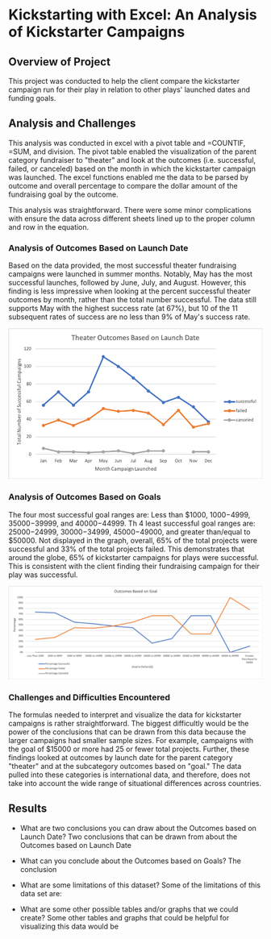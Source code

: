 # Kickstarting with Excel: An Analysis of Kickstarter Campaigns

## Overview of Project
This project was conducted to help the client compare the kickstarter campaign run for their play in relation to other plays' launched dates and funding goals.

## Analysis and Challenges
This analysis was conducted in excel with a pivot table and =COUNTIF, =SUM, and division. The pivot table enabled the visualization of the parent category fundraiser to "theater" and look at the outcomes (i.e. successful, failed, or canceled) based on the month in which the kickstarter campaign was launched. The excel functions enabled me the data to be parsed by outcome and overall percentage to compare the dollar amount of the fundraising goal by the outcome. 

This analysis was straightforward. There were some minor complications with ensure the data across different sheets lined up to the proper column and row in the equation.

### Analysis of Outcomes Based on Launch Date

Based on the data provided, the most successful theater fundraising campaigns were launched in summer months. Notably, May has the most successful launches, followed by June, July, and August. However, this finding is less impressive when looking at the percent successful theater outcomes by month, rather than the total number successful. The data still supports May with the highest success rate (at 67%), but 10 of the 11 subsequent rates of success are no less than 9% of May's success rate. 

<p align="center">
  <img src = "Resources/Theater_Outcomes_vs_Launch.png" width=550>
</p>

### Analysis of Outcomes Based on Goals

The four most successful goal ranges are: Less than $1000, $1000-$4999, $35000-$39999, and $40000-$44999. Th 4 least successful goal ranges are: $25000-$24999, $30000-$34999, $45000-$49000, and greater than/equal to $50000. Not displayed in the graph, overall, 65% of the total projects were successful and 33% of the total projects failed. This demonstrates that around the globe, 65% of kickstarter campaigns for plays were successful. This is consistent with the client finding their fundraising campaign for their play was successful. 

<p align="center">
  <img src = "Resources/Outcomes_vs_Goals.png" width=550>
</p>

### Challenges and Difficulties Encountered

The formulas needed to interpret and visualize the data for kickstarter campaigns is rather straightforward. The biggest difficultly would be the power of the conclusions that can be drawn from this data because the larger campaigns had smaller sample sizes. For example, campaigns with the goal of $15000 or more had 25 or fewer total projects. Further, these findings looked at outcomes by launch date for the parent category "theater" and at the subcategory outcomes based on "goal." The data pulled into these categories is international data, and therefore, does not take into account the wide range of situational differences across countries.

## Results

- What are two conclusions you can draw about the Outcomes based on Launch Date? Two conclusions that can be drawn from about the Outcomes based on Launch Date 

- What can you conclude about the Outcomes based on Goals? The conclusion 

- What are some limitations of this dataset? Some of the limitations of this data set are: 

- What are some other possible tables and/or graphs that we could create? Some other tables and graphs that could be helpful for visualizing this data would be
